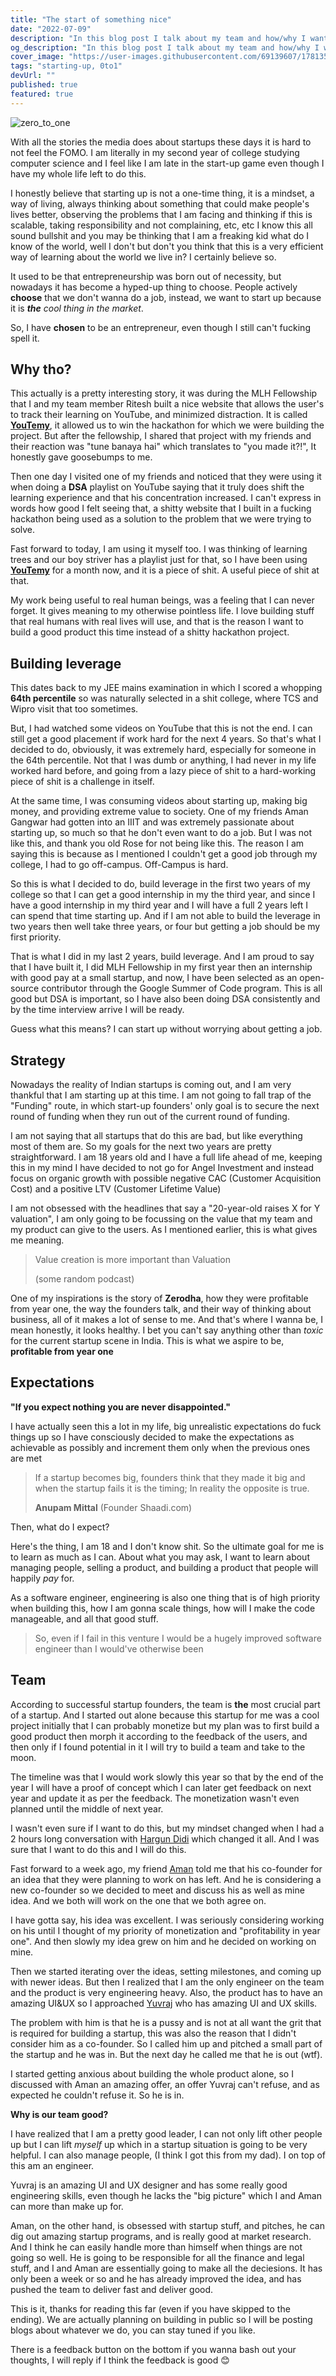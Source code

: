 ```yaml
---
title: "The start of something nice"
date: "2022-07-09"
description: "In this blog post I talk about my team and how/why I want to start up"
og_description: "In this blog post I talk about my team and how/why I want to start up"
cover_image: "https://user-images.githubusercontent.com/69139607/178135704-3f3a2f9b-0a22-4774-bbb3-f32a057cdaf6.png"
tags: "starting-up, 0to1"
devUrl: ""
published: true
featured: true
---
```


![zero_to_one](https://user-images.githubusercontent.com/69139607/178135704-3f3a2f9b-0a22-4774-bbb3-f32a057cdaf6.png)

With all the stories the media does about startups these days it is hard to not feel the FOMO. I am literally in my second year of college studying computer science and I feel like I am late in the start-up game even though I have my whole life left to do this.

I honestly believe that starting up is not a one-time thing, it is a mindset, a way of living, always thinking about something that could make people's lives better, observing the problems that I am facing and thinking if this is scalable, taking responsibility and not complaining, etc, etc I know this all sound bullshit and you may be thinking that I am a freaking kid what do I know of the world, well I don't but don't you think that this is a very efficient way of learning about the world we live in? I certainly believe so.

It used to be that entrepreneurship was born out of necessity, but nowadays it has become a hyped-up thing to choose. People actively **choose** that we don't wanna do a job, instead, we want to start up because it is _**the** cool thing in the market_.

So, I have **chosen** to be an entrepreneur, even though I still can't fucking spell it.

## Why tho?

This actually is a pretty interesting story, it was during the MLH Fellowship that I and my team member Ritesh built a nice website that allows the user's to track their learning on YouTube, and minimized distraction. It is called [**YouTemy**](/projects/youtemy), it allowed us to win the hackathon for which we were building the project. But after the fellowship, I shared that project with my friends and their reaction was "tune banaya hai" which translates to "you made it?!", It honestly gave goosebumps to me.

Then one day I visited one of my friends and noticed that they were using it when doing a **DSA** playlist on YouTube saying that it truly does shift the learning experience and that his concentration increased. I can't express in words how good I felt seeing that, a shitty website that I built in a fucking hackathon being used as a solution to the problem that we were trying to solve.

Fast forward to today, I am using it myself too. I was thinking of learning trees and our boy striver has a playlist just for that, so I have been using [**YouTemy**](/projects/youtemy) for a month now, and it is a piece of shit. A useful piece of shit at that.

My work being useful to real human beings, was a feeling that I can never forget. It gives meaning to my otherwise pointless life. I love building stuff that real humans with real lives will use, and that is the reason I want to build a good product this time instead of a shitty hackathon project.

## Building leverage

This dates back to my JEE mains examination in which I scored a whopping **64th percentile** so was naturally selected in a shit college, where TCS and Wipro visit that too sometimes.

But, I had watched some videos on YouTube that this is not the end. I can still get a good placement if work hard for the next 4 years. So that's what I decided to do, obviously, it was extremely hard, especially for someone in the 64th percentile. Not that I was dumb or anything, I had never in my life worked hard before, and going from a lazy piece of shit to a hard-working piece of shit is a challenge in itself.

At the same time, I was consuming videos about starting up, making big money, and providing extreme value to society. One of my friends Aman Gangwar had gotten into an IIIT and was extremely passionate about starting up, so much so that he don't even want to do a job. But I was not like this, and thank you old Rose for not being like this. The reason I am saying this is because as I mentioned I couldn't get a good job through my college, I had to go off-campus. Off-Campus is hard.

So this is what I decided to do, build leverage in the first two years of my college so that I can get a good internship in my the third year, and since I have a good internship in my third year and I will have a full 2 years left I can spend that time starting up. And if I am not able to build the leverage in two years then well take three years, or four but getting a job should be my first priority.

That is what I did in my last 2 years, build leverage. And I am proud to say that I have built it, I did MLH Fellowship in my first year then an internship with good pay at a small startup, and now, I have been selected as an open-source contributor through the Google Summer of Code program. This is all good but DSA is important, so I have also been doing DSA consistently and by the time interview arrive I will be ready.

Guess what this means? I can start up without worrying about getting a job.

## Strategy

Nowadays the reality of Indian startups is coming out, and I am very thankful that I am starting up at this time. I am not going to fall trap of the "Funding" route, in which start-up founders' only goal is to secure the next round of funding when they run out of the current round of funding.

I am not saying that all startups that do this are bad, but like everything most of them are. So my goals for the next two years are pretty straightforward. I am 18 years old and I have a full life ahead of me, keeping this in my mind I have decided to not go for Angel Investment and instead focus on organic growth with possible negative CAC (Customer Acquisition Cost) and a positive LTV (Customer Lifetime Value)

I am not obsessed with the headlines that say a "20-year-old raises X for Y valuation", I am only going to be focussing on the value that my team and my product can give to the users. As I mentioned earlier, this is what gives me meaning.

> Value creation is more important than Valuation
>
> (some random podcast)

One of my inspirations is the story of **Zerodha**, how they were profitable from year one, the way the founders talk, and their way of thinking about business, all of it makes a lot of sense to me. And that's where I wanna be, I mean honestly, it looks healthy. I bet you can't say anything other than _toxic_ for the current startup scene in India. This is what we aspire to be, **profitable from year one**

## Expectations

**"If you expect nothing you are never disappointed."**

I have actually seen this a lot in my life, big unrealistic expectations do fuck things up so I have consciously decided to make the expectations as achievable as possibly and increment them only when the previous ones are met

> If a startup becomes big, founders think that they made it big and when the startup fails it is the timing;
> In reality the opposite is true.
>
> **Anupam Mittal** (Founder Shaadi.com)

Then, what do I expect?

Here's the thing, I am 18 and I don't know shit. So the ultimate goal for me is to learn as much as I can. About what you may ask, I want to learn about managing people, selling a product, and building a product that people will happily _pay_ for.

As a software engineer, engineering is also one thing that is of high priority when building this, how I am gonna scale things, how will I make the code manageable, and all that good stuff.

> So, even if I fail in this venture I would be a hugely improved software engineer than I would've otherwise been

## Team

According to successful startup founders, the team is **the** most crucial part of a startup. And I started out alone because this startup for me was a cool project initially that I can probably monetize but my plan was to first build a good product then morph it according to the feedback of the users, and then only if I found potential in it I will try to build a team and take to the moon.

The timeline was that I would work slowly this year so that by the end of the year I will have a proof of concept which I can later get feedback on next year and update it as per the feedback. The monetization wasn't even planned until the middle of next year.

I wasn't even sure if I want to do this, but my mindset changed when I had a 2 hours long conversation with [Hargun Didi](https://www.linkedin.com/in/hkaur008/) which changed it all. And I was sure that I want to do this and I will do this.

Fast forward to a week ago, my friend [Aman](https://www.linkedin.com/in/iamangangwar/) told me that his co-founder for an idea that they were planning to work on has left. And he is considering a new co-founder so we decided to meet and discuss his as well as mine idea. And we both will work on the one that we both agree on.

I have gotta say, his idea was excellent. I was seriously considering working on his until I thought of my priority of monetization and "profitability in year one". And then slowly my idea grew on him and he decided on working on mine.

Then we started iterating over the ideas, setting milestones, and coming up with newer ideas. But then I realized that I am the only engineer on the team and the product is very engineering heavy. Also, the product has to have an amazing UI&UX so I approached [Yuvraj](https://curiousyuvi.github.io/) who has amazing UI and UX skills.

The problem with him is that he is a pussy and is not at all want the grit that is required for building a startup, this was also the reason that I didn't consider him as a co-founder. So I called him up and pitched a small part of the startup and he was in. But the next day he called me that he is out (wtf).

I started getting anxious about building the whole product alone, so I discussed with Aman an amazing offer, an offer Yuvraj can't refuse, and as expected he couldn't refuse it. So he is in.

**Why is our team good?**

I have realized that I am a pretty good leader, I can not only lift other people up but I can lift _myself_ up which in a startup situation is going to be very helpful. I can also manage people, (I think I got this from my dad). I on top of this am an engineer.

Yuvraj is an amazing UI and UX designer and has some really good engineering skills, even though he lacks the "big picture" which I and Aman can more than make up for.

Aman, on the other hand, is obsessed with startup stuff, and pitches, he can dig out amazing startup programs, and is really good at market research. And I think he can easily handle more than himself when things are not going so well. He is going to be responsible for all the finance and legal stuff, and I and Aman are essentially going to make all the deciesions. It has only been a week or so and he has already improved the idea, and has pushed the team to deliver fast and deliver good.

This is it, thanks for reading this far (even if you have skipped to the ending). We are actually planning on building in public so I will be posting blogs about whatever we do, you can stay tuned if you like.

There is a feedback button on the bottom if you wanna bash out your thoughts, I will reply if I think the feedback is good 😊
